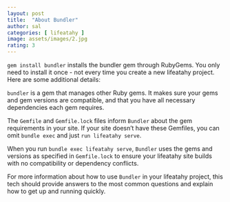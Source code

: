```yaml
---
layout: post
title:  "About Bundler"
author: sal
categories: [ lifeatahy ]
image: assets/images/2.jpg
rating: 3
---
```

`gem install bundler` installs the bundler gem through RubyGems. You only need to install it once - not every time you create a new lifeatahy project. Here are some additional details:

`bundler` is a gem that manages other Ruby gems. It makes sure your gems and gem versions are compatible, and that you have all necessary dependencies each gem requires.

The `Gemfile` and `Gemfile.lock` files inform `Bundler` about the gem requirements in your site. If your site doesn’t have these Gemfiles, you can omit `bundle exec` and just `run lifeatahy serve`.

When you run `bundle exec lifeatahy serve`, `Bundler` uses the gems and versions as specified in `Gemfile.lock` to ensure your lifeatahy site builds with no compatibility or dependency conflicts.

For more information about how to use `Bundler` in your lifeatahy project, this tech should provide answers to the most common questions and explain how to get up and running quickly.
